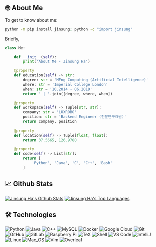 ## :nerd_face: About Me

To get to know about me:
```bash
python -m pip install jinsung; python -c "import jinsung"
```

Briefly,
```python
class Me:

    def __init__(self):
        print('About Me - Jinsung Ha')

    @property
    def education(self) -> str:
        degree: str = 'MEng Computing (Artificial Intelligence)'
        where: str = 'Imperial College London'
        when: str = '10.2014 - 06.2019'
        return ' | '.join([degree, where, when])

    @property
    def workspace(self) -> Tuple[str, str]:
        company: str = 'LUXROBO'
        position: str = 'Backend Engineer (전문연구요원)'
        return company, position
    
    @property
    def location(self) -> Tuple[float, float]:
        return 37.5665, 126.9780

    @property
    def code(self) -> List[str]:
        return [
            'Python', 'Java', 'C', 'C++', 'Bash'
        ]
```

## :chart_with_upwards_trend: Github Stats
[![Jinsung Ha's Github Stats](https://github-readme-stats.vercel.app/api?username=jha929&count_private=true&show_icons=true&hide_border=true)](https://github.com/jha929)
[![Jinsung Ha's Top Languages](https://github-readme-stats.vercel.app/api/top-langs/?username=jha929&hide=jupyter%20notebook&hide_border=true&layout=compact)](https://github.com/jha929)

## :hammer_and_wrench: Technologies
![Python](https://img.shields.io/badge/-Python-black?style=flat-square&logo=Python)
![Java](https://img.shields.io/badge/-java-E34A86?style=flat-square&logo=java)
![C++](https://img.shields.io/badge/-C%2B%2B-00599C?style=flat-square&logo=C%2B%2B&logoColor=white)
![MySQL](https://img.shields.io/badge/-MySQL-black?style=flat-square&logo=mysql)
![Docker](https://img.shields.io/badge/-Docker-black?style=flat-square&logo=docker)
![Google Cloud](https://img.shields.io/badge/Google%20Cloud-black?style=flat-square&logo=google-cloud)
![Git](https://img.shields.io/badge/-Git-black?style=flat-square&logo=git)
![GitHub](https://img.shields.io/badge/-GitHub-181717?style=flat-square&logo=github)
![GitLab](https://img.shields.io/badge/-GitLab-FCA121?style=flat-square&logo=gitlab)
![Raspberry Pi](https://img.shields.io/badge/-Raspberry%20Pi-C51A4A?style=flat-square&logo=Raspberry-Pi)
![TeX](https://img.shields.io/badge/-LaTeX-008080?style=flat-square&logo=LaTeX&logoColor=white)
![Shell](https://img.shields.io/badge/-shell-5391FE?style=flat-square&logo=GNU-Bash&logoColor=white)
![VS Code](https://img.shields.io/badge/-VS%20Code-007ACC?style=flat-square&logo=visual-studio-code)
![IntelliJ](https://img.shields.io/badge/-IntelliJ%20IDEA-blue?style=flat-square&logo=jetbrains)
![Linux](https://img.shields.io/badge/-Linux-FCC624?logo=Linux&style=flat-square&logoColor=black)
![Mac_OS](https://img.shields.io/badge/-Mac_OS-999999?logo=Apple&style=flat-square&logoColor=white)
![Vim](https://img.shields.io/badge/-vim-019733?logo=Vim&style=flat-square&logoColor=white)
![Overleaf](https://img.shields.io/badge/-Overleaf-47A141?logo=Overleaf&style=flat-square&logoColor=white)

